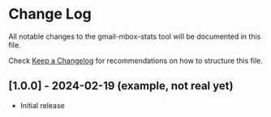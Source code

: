 # Change Log

All notable changes to the gmail-mbox-stats tool will be documented in this file.

Check [Keep a Changelog](http://keepachangelog.com/) for recommendations on how to structure this file.

## [1.0.0] - 2024-02-19 (example, not real yet)

-   Initial release

